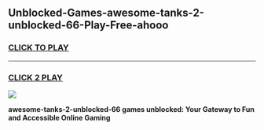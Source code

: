 
## Unblocked-Games-awesome-tanks-2-unblocked-66-Play-Free-ahooo
<h3>
<a href="https://premium76.site?title=awesome-tanks-2-unblocked-66&ref=18A1">CLICK TO PLAY</a></h3>
<hr>

<h3>
<a href="https://premium76.site?title=awesome-tanks-2-unblocked-66&ref=18A1">CLICK 2 PLAY</a>
  
</h3>

<a href="https://premium76.site?title=awesome-tanks-2-unblocked-66&ref=18A1"><img src="https://clearcache.store/games.png"></a>


**awesome-tanks-2-unblocked-66 games unblocked: Your Gateway to Fun and Accessible Online Gaming**
